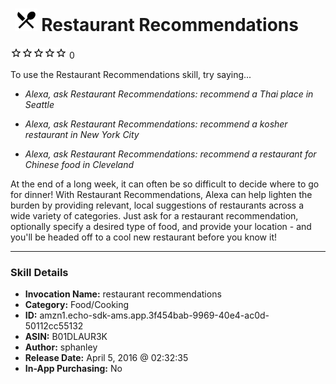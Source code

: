 # &nbsp;<img src="skill_icon" alt="Restaurant Recommendations icon" width="36"> Restaurant Recommendations
![0 stars](../../images/ic_star_border_black_18dp_1x.png)![0 stars](../../images/ic_star_border_black_18dp_1x.png)![0 stars](../../images/ic_star_border_black_18dp_1x.png)![0 stars](../../images/ic_star_border_black_18dp_1x.png)![0 stars](../../images/ic_star_border_black_18dp_1x.png) 0

To use the Restaurant Recommendations skill, try saying...

* *Alexa, ask Restaurant Recommendations: recommend a Thai place in Seattle*

* *Alexa, ask Restaurant Recommendations: recommend a kosher restaurant in New York City*

* *Alexa, ask Restaurant Recommendations: recommend a restaurant for Chinese food in Cleveland*

At the end of a long week, it can often be so difficult to decide where to go for dinner! With Restaurant Recommendations, Alexa can help lighten the burden by providing relevant, local suggestions of restaurants across a wide variety of categories. Just ask for a restaurant recommendation, optionally specify a desired type of food, and provide your location - and you'll be headed off to a cool new restaurant before you know it!

***

### Skill Details

* **Invocation Name:** restaurant recommendations
* **Category:** Food/Cooking
* **ID:** amzn1.echo-sdk-ams.app.3f454bab-9969-40e4-ac0d-50112cc55132
* **ASIN:** B01DLAUR3K
* **Author:** sphanley
* **Release Date:** April 5, 2016 @ 02:32:35
* **In-App Purchasing:** No
